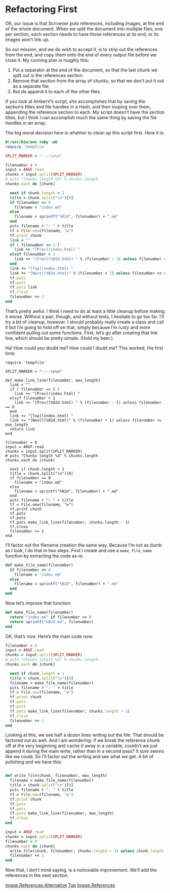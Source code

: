 # Refactoring First #

OK, our issue is that Scrivener puts references, including images, at the end of the whole document. When we split the document into multiple files, one per section, each section needs to have those references at its end, or its images won’t link up.

So our mission, and we do wish to accept it, is to strip out the references from the end, and copy them onto the end of every output file before we close it. My cunning plan is roughly this:

1. Put a separator at the end of the document, so that the last chunk we split out is the references section.
2. Remove that section from the array of chunks, so that we don’t put it out as a separate file,
3. But *do* append it to each of the other files.

If you look at AmberV’s script, she accomplishes that by saving the section’s titles and file handles in a Hash, and then looping over them, appending the reference section to each. My script doesn’t have the section titles, but I think I can accomplish much the same thing by saving the file handles in an array.

The big moral decision here is whether to clean up this script first. Here it is:

```Ruby
#!/usr/bin/env ruby -wU
require 'tempfile'

SPLIT_MARKER = "----\n\n"

filenumber = 0
input = ARGF.read
chunks = input.split(SPLIT_MARKER)
# puts "Chunks length %d" % chunks.length
chunks.each do |chunk|

  next if chunk.length < 1
  title = chunk.split("\n")[0]
  if filenumber == 0
    filename = "index.md"
  else
    filename = sprintf("%02d", filenumber) + ".md"
  end
  puts filename + ": " + title
  tf = File.new(filename, "w")
  tf.print chunk
  link = ""
  if ( filenumber == 1 ) 
    link += "[Prev](index.html) "
  elsif filenumber > 1
    link += "[Prev](%02d.html) " % (filenumber - 1) unless filenumber == 0
  end
  link += "[Top](index.html) "
  link += "[Next](%02d.html)" % (filenumber + 1) unless filenumber >= chunks.length - 1
  tf.puts
  tf.puts
  tf.puts link
  tf.close
  filenumber += 1
end
```

That’s pretty awful. I think I need to do at least a little cleanup before making it worse. Without a pair, though, and without tests, I hesitate to go too far. I’ll try a bit of cleanup,  however. I should probably really create a class and call it but I’m going to hold off on that, simply because I’m rusty and more confident pulling out some functions. First, let’s go after creating that link line, which should be pretty simple. (Hold my beer.)

Ha! How could you doubt me? How could I doubt me? This worked, the first time:

```rub#!/usr/bin/env ruby -wU
require 'tempfile'

SPLIT_MARKER = "----\n\n"

def make_link_line(filenumber, max_length)
  link = ""
  if ( filenumber == 1 ) 
    link += "[Prev](index.html) "
  elsif filenumber > 1
    link += "[Prev](%02d.html) " % (filenumber - 1) unless filenumber == 0
  end
  link += "[Top](index.html) "
  link += "[Next](%02d.html)" % (filenumber + 1) unless filenumber >= max_length
  return link
end

filenumber = 0
input = ARGF.read
chunks = input.split(SPLIT_MARKER)
# puts "Chunks length %d" % chunks.length
chunks.each do |chunk|

  next if chunk.length < 1
  title = chunk.split("\n")[0]
  if filenumber == 0
    filename = "index.md"
  else
    filename = sprintf("%02d", filenumber) + ".md"
  end
  puts filename + ": " + title
  tf = File.new(filename, "w")
  tf.print chunk
  tf.puts
  tf.puts
  tf.puts make_link_line(filenumber, chunks.length - 1)
  tf.close
  filenumber += 1
end
```

I’ll factor out the filename creation the same way. Because I’m not as dumb as I look, I do that in two steps. First I create and use a `make_file_name` function by extracting the code as-is:

```ruby
def make_file_name(filenumber)
  if filenumber == 0
    filename = "index.md"
  else
    filename = sprintf("%02d", filenumber) + ".md"
  end
end
```

Now let’s improve that function:

```ruby
def make_file_name(filenumber)
  return "index.md" if filenumber == 0
  return sprintf("%02d.md", filenumber)
end
```
OK, that’s nice. Here’s the main code now:

```ruby
filenumber = 0
input = ARGF.read
chunks = input.split(SPLIT_MARKER)
# puts "Chunks length %d" % chunks.length
chunks.each do |chunk|

  next if chunk.length < 1
  title = chunk.split("\n")[0]
  filename = make_file_name(filenumber)
  puts filename + ": " + title
  tf = File.new(filename, "w")
  tf.print chunk
  tf.puts
  tf.puts
  tf.puts make_link_line(filenumber, chunks.length - 1)
  tf.close
  filenumber += 1
end
```

Looking at this, we see half a dozen lines writing out the file. That should be factored out as well. And I am wondering: if we break the reference chunk off at the very beginning and cache it away in a variable, couldn’t we just append it during the main write, rather than in a second pass? It sure seems like we could. So I’ll factor out the writing and see what we get. A bit of polishing and we have this:

```ruby

def write_file(chunk, filenumber, max_length)
  filename = make_file_name(filenumber)
  title = chunk.split("\n")[0]
  puts filename + ": " + title
  tf = File.new(filename, "w")
  tf.print chunk
  tf.puts
  tf.puts
  tf.puts make_link_line(filenumber, max_length)
  tf.close
end

input = ARGF.read
chunks = input.split(SPLIT_MARKER)
filenumber = 0
chunks.each do |chunk|
  write_file(chunk, filenumber, chunks.length - 1) unless chunk.length < 1
  filenumber += 1
end
```

Now that, I don’t mind saying, is a noticeable improvement. We’ll add the references in the next section.





[Image References Alternative](14.html) [Top](index.html) [Image References](16.html)




[ScreenShot2018-06-17at5.43.41AM]: ScreenShot2018-06-17at5.43.41AM.png

[ScreenShot2018-06-15at3.48.45AM]: ScreenShot2018-06-15at3.48.45AM.png

[ScreenShot2018-06-15at3.56.55AM]: ScreenShot2018-06-15at3.56.55AM.png

[ScreenShot2018-06-15at3.59.33AM]: ScreenShot2018-06-15at3.59.33AM.png

[ScreenShot2018-06-15at4.15.13AM]: ScreenShot2018-06-15at4.15.13AM.png

[ScreenShot2018-06-15at4.31.51AM]: ScreenShot2018-06-15at4.31.51AM.png

[ScreenShot2018-06-15at4.33.00AM]: ScreenShot2018-06-15at4.33.00AM.png

[ScreenShot2018-06-15at4.34.19AM]: ScreenShot2018-06-15at4.34.19AM.png

[ScreenShot2018-06-15at4.35.50AM]: ScreenShot2018-06-15at4.35.50AM.png

[ScreenShot2018-06-15at4.53.51AM]: ScreenShot2018-06-15at4.53.51AM.png

[ScreenShot2018-06-15at4.55.43AM]: ScreenShot2018-06-15at4.55.43AM.png

[ScreenShot2018-06-15at5.07.22AM]: ScreenShot2018-06-15at5.07.22AM.png

[ScreenShot2018-06-15at5.12.50AM]: ScreenShot2018-06-15at5.12.50AM.png

[ScreenShot2018-06-15at5.14.54AM]: ScreenShot2018-06-15at5.14.54AM.png

[ScreenShot2018-06-15at9.24.21AM]: ScreenShot2018-06-15at9.24.21AM.png

[ScreenShot2018-06-15at9.59.53AM]: ScreenShot2018-06-15at9.59.53AM.png

[ScreenShot2018-06-16at7.47.10AM]: ScreenShot2018-06-16at7.47.10AM.png

[ScreenShot2018-06-17at6.41.19AM]: ScreenShot2018-06-17at6.41.19AM.png

[ScreenShot2018-06-17at7.05.30AM]: ScreenShot2018-06-17at7.05.30AM.png

[ScreenShot2018-06-17at8.13.28PM]: ScreenShot2018-06-17at8.13.28PM.png

[ScreenShot2018-06-18at9.45.26AM]: ScreenShot2018-06-18at9.45.26AM.png

[ScreenShot2018-06-17at6.06.28AM]: ScreenShot2018-06-17at6.06.28AM.png

